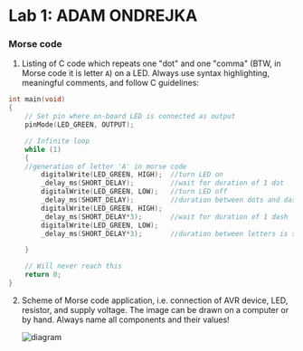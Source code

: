 # Lab 1: ADAM ONDREJKA

### Morse code

1. Listing of C code which repeats one "dot" and one "comma" (BTW, in Morse code it is letter `A`) on a LED. Always use syntax highlighting, meaningful comments, and follow C guidelines:

```c
int main(void)
{
    // Set pin where on-board LED is connected as output
    pinMode(LED_GREEN, OUTPUT);

    // Infinite loop
    while (1)
    {
	//generation of letter 'A' in morse code
        digitalWrite(LED_GREEN, HIGH);  //turn LED on
        _delay_ms(SHORT_DELAY);         //wait for duration of 1 dot
        digitalWrite(LED_GREEN, LOW);   //turn LED off
        _delay_ms(SHORT_DELAY);         //duration between dots and dashes
        digitalWrite(LED_GREEN, HIGH);  
        _delay_ms(SHORT_DELAY*3);       //wait for duration of 1 dash
        digitalWrite(LED_GREEN, LOW);   
        _delay_ms(SHORT_DELAY*3);       //duration between letters is same as dash

    }

    // Will never reach this
    return 0;
}
```

2. Scheme of Morse code application, i.e. connection of AVR device, LED, resistor, and supply voltage. The image can be drawn on a computer or by hand. Always name all components and their values!

   ![diagram](digital-electronics-2/images/diagram.png)
